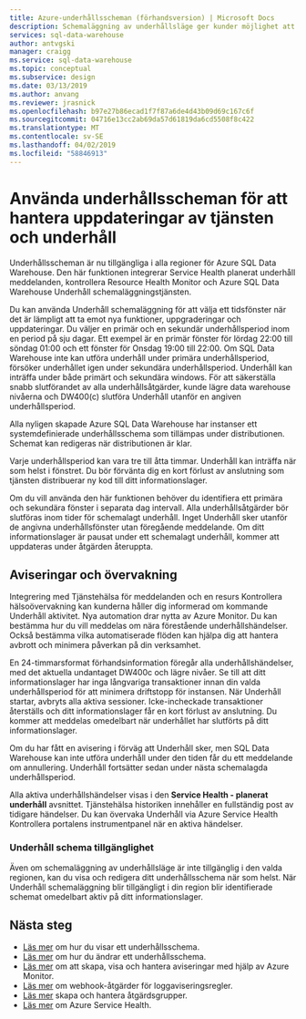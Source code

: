```yaml
---
title: Azure-underhållsscheman (förhandsversion) | Microsoft Docs
description: Schemaläggning av underhållsläge ger kunder möjlighet att planera runt de nödvändiga schemalagda underhållshändelser som Azure SQL Data Warehouse-tjänsten använder för att lansera nya funktioner, uppgraderingar och uppdateringar.
services: sql-data-warehouse
author: antvgski
manager: craigg
ms.service: sql-data-warehouse
ms.topic: conceptual
ms.subservice: design
ms.date: 03/13/2019
ms.author: anvang
ms.reviewer: jrasnick
ms.openlocfilehash: b97e27b86ecad1f7f87a6de4d43b09d69c167c6f
ms.sourcegitcommit: 04716e13cc2ab69da57d61819da6cd5508f8c422
ms.translationtype: MT
ms.contentlocale: sv-SE
ms.lasthandoff: 04/02/2019
ms.locfileid: "58846913"
---
```

# <a name="use-maintenance-schedules-to-manage-service-updates-and-maintenance"></a>Använda underhållsscheman för att hantera uppdateringar av tjänsten och underhåll

Underhållsscheman är nu tillgängliga i alla regioner för Azure SQL Data Warehouse. Den här funktionen integrerar Service Health planerat underhåll meddelanden, kontrollera Resource Health Monitor och Azure SQL Data Warehouse Underhåll schemaläggningstjänsten.

Du kan använda Underhåll schemaläggning för att välja ett tidsfönster när det är lämpligt att ta emot nya funktioner, uppgraderingar och uppdateringar. Du väljer en primär och en sekundär underhållsperiod inom en period på sju dagar. Ett exempel är en primär fönster för lördag 22:00 till söndag 01:00 och ett fönster för Onsdag 19:00 till 22:00. Om SQL Data Warehouse inte kan utföra underhåll under primära underhållsperiod, försöker underhållet igen under sekundära underhållsperiod. Underhåll kan inträffa under både primärt och sekundära windows. För att säkerställa snabb slutförandet av alla underhållsåtgärder, kunde lägre data warehouse nivåerna och DW400(c) slutföra Underhåll utanför en angiven underhållsperiod.

Alla nyligen skapade Azure SQL Data Warehouse har instanser ett systemdefinierade underhållsschema som tillämpas under distributionen. Schemat kan redigeras när distributionen är klar.

Varje underhållsperiod kan vara tre till åtta timmar. Underhåll kan inträffa när som helst i fönstret. Du bör förvänta dig en kort förlust av anslutning som tjänsten distribuerar ny kod till ditt informationslager.

Om du vill använda den här funktionen behöver du identifiera ett primära och sekundära fönster i separata dag intervall. Alla underhållsåtgärder bör slutföras inom tider för schemalagt underhåll. Inget Underhåll sker utanför de angivna underhållsfönster utan föregående meddelande. Om ditt informationslager är pausat under ett schemalagt underhåll, kommer att uppdateras under åtgärden återuppta.  

## <a name="alerts-and-monitoring"></a>Aviseringar och övervakning

Integrering med Tjänstehälsa för meddelanden och en resurs Kontrollera hälsoövervakning kan kunderna håller dig informerad om kommande Underhåll aktivitet. Nya automation drar nytta av Azure Monitor. Du kan bestämma hur du vill meddelas om nära förestående underhållshändelser. Också bestämma vilka automatiserade flöden kan hjälpa dig att hantera avbrott och minimera påverkan på din verksamhet.

En 24-timmarsformat förhandsinformation föregår alla underhållshändelser, med det aktuella undantaget DW400c och lägre nivåer. Se till att ditt informationslager har inga långvariga transaktioner innan din valda underhållsperiod för att minimera driftstopp för instansen. När Underhåll startar, avbryts alla aktiva sessioner. Icke-incheckade transaktioner återställs och ditt informationslager får en kort förlust av anslutning. Du kommer att meddelas omedelbart när underhållet har slutförts på ditt informationslager.

Om du har fått en avisering i förväg att Underhåll sker, men SQL Data Warehouse kan inte utföra underhåll under den tiden får du ett meddelande om annullering. Underhåll fortsätter sedan under nästa schemalagda underhållsperiod.

Alla aktiva underhållshändelser visas i den **Service Health - planerat underhåll** avsnittet. Tjänstehälsa historiken innehåller en fullständig post av tidigare händelser. Du kan övervaka Underhåll via Azure Service Health Kontrollera portalens instrumentpanel när en aktiva händelser.

### <a name="maintenance-schedule-availability"></a>Underhåll schema tillgänglighet

Även om schemaläggning av underhållsläge är inte tillgänglig i den valda regionen, kan du visa och redigera ditt underhållsschema när som helst. När Underhåll schemaläggning blir tillgängligt i din region blir identifierade schemat omedelbart aktiv på ditt informationslager.

## <a name="next-steps"></a>Nästa steg

- [Läs mer](viewing-maintenance-schedule.md) om hur du visar ett underhållsschema.
- [Läs mer](changing-maintenance-schedule.md) om hur du ändrar ett underhållsschema.
- [Läs mer](https://docs.microsoft.com/azure/monitoring-and-diagnostics/monitor-alerts-unified-usage) om att skapa, visa och hantera aviseringar med hjälp av Azure Monitor.
- [Läs mer](https://docs.microsoft.com/azure/monitoring-and-diagnostics/monitor-alerts-unified-log-webhook) om webhook-åtgärder för loggaviseringsregler.
- [Läs mer](https://docs.microsoft.com/azure/monitoring-and-diagnostics/monitoring-action-groups) skapa och hantera åtgärdsgrupper.
- [Läs mer](https://docs.microsoft.com/azure/service-health/service-health-overview) om Azure Service Health.
